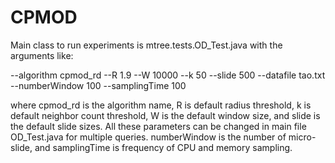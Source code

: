 # CPMOD

Main class to run experiments is mtree.tests.OD_Test.java with the arguments like:

--algorithm cpmod_rd --R 1.9 --W 10000 --k 50 --slide 500 --datafile tao.txt --numberWindow 100 --samplingTime 100 

where cpmod_rd is the algorithm name, R is default radius threshold, k is default neighbor count threshold, W is the default window size, and slide is the default slide sizes. All these parameters can be changed in main file OD_Test.java for multiple queries. numberWindow is the number of micro-slide, and samplingTime is frequency of CPU and memory sampling. 


